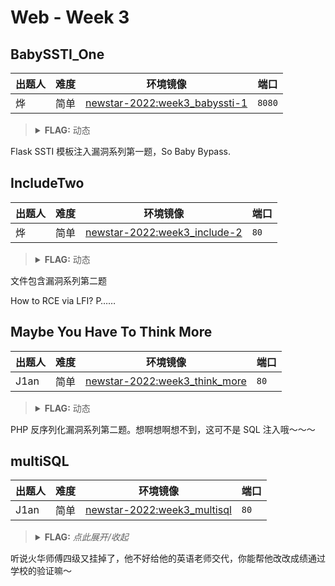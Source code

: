 # Web - Week 3

## BabySSTI_One

| 出题人 | 难度 | 环境镜像 | 端口 |
|--------|------|----------|------|
| 烨     | 简单 | [newstar-2022:week3_babyssti-1](https://hub.docker.com/r/openctf/newstar-2022/tags?name=week3_babyssti-1) | `8080` |

> <details><summary><strong>FLAG:</strong> 动态</summary>
> </details >

Flask SSTI 模板注入漏洞系列第一题，So Baby Bypass.

## IncludeTwo

| 出题人 | 难度 | 环境镜像 | 端口 |
|--------|------|----------|------|
| 烨     | 简单 | [newstar-2022:week3_include-2](https://hub.docker.com/r/openctf/newstar-2022/tags?name=week3_include-2) | `80` |

> <details><summary><strong>FLAG:</strong> 动态</summary>
> </details >

文件包含漏洞系列第二题

How to RCE via LFI? P……

## Maybe You Have To Think More

| 出题人 | 难度 | 环境镜像 | 端口 |
|--------|------|----------|------|
| J1an   | 简单 | [newstar-2022:week3_think_more](https://hub.docker.com/r/openctf/newstar-2022/tags?name=week3_think_more) | `80` |

> <details><summary><strong>FLAG:</strong> 动态</summary>
> </details >

PHP 反序列化漏洞系列第二题。想啊想啊想不到，这可不是 SQL 注入哦～～～

## multiSQL

| 出题人 | 难度 | 环境镜像 | 端口 |
|--------|------|----------|------|
| J1an   | 简单 | [newstar-2022:week3_multisql](https://hub.docker.com/r/openctf/newstar-2022/tags?name=week3_multisql) | `80` |

> <details><summary><strong>FLAG:</strong> <i>点此展开/收起</i></summary>
> <code>flag{Ju3t_use_mo2e_t2en_0ne_SQL}</code>
> </details>

听说火华师傅四级又挂掉了，他不好给他的英语老师交代，你能帮他改改成绩通过学校的验证嘛～
